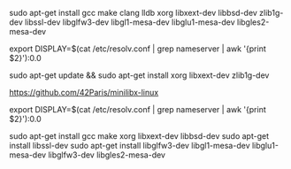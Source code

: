 sudo apt-get install gcc make clang lldb xorg libxext-dev libbsd-dev zlib1g-dev libssl-dev libglfw3-dev libgl1-mesa-dev libglu1-mesa-dev libgles2-mesa-dev

export DISPLAY=$(cat /etc/resolv.conf | grep nameserver | awk '{print $2}'):0.0


sudo apt-get update && sudo apt-get install xorg libxext-dev zlib1g-dev

https://github.com/42Paris/minilibx-linux

export DISPLAY=$(cat /etc/resolv.conf | grep nameserver | awk '{print $2}'):0.0

sudo apt-get install gcc make xorg libxext-dev libbsd-dev
sudo apt-get install libssl-dev
sudo apt-get install libglfw3-dev libgl1-mesa-dev libglu1-mesa-dev libglfw3-dev libgles2-mesa-dev
